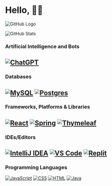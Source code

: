 # Hello, <span>&#128075;&#127999;</span> 

![GitHub Logo](https://raw.githubusercontent.com/ssowers2/ssowers2/main/Github%20Banner.jpg)


![GitHub Stats](https://github-readme-stats.vercel.app/api?username=ssowers2&show_icons=true&theme=nightowl)

### Artificial Intelligence and Bots
[![ChatGPT](https://img.shields.io/badge/chatGPT-74aa9c?style=for-the-badge&logo=openai&logoColor=white)](link-to-profile)
---
### Databases
[![MySQL](https://img.shields.io/badge/mysql-%2300f.svg?style=for-the-badge&logo=mysql&logoColor=white)](link-to-profile)
[![Postgres](https://img.shields.io/badge/postgres-%23316192.svg?style=for-the-badge&logo=postgresql&logoColor=white)](link-to-profile)
---
### Frameworks, Platforms & Libraries
[![React](https://img.shields.io/badge/react-%2320232a.svg?style=for-the-badge&logo=react&logoColor=%2361DAFB)](link-to-profile)
[![Spring](https://img.shields.io/badge/spring-%236DB33F.svg?style=for-the-badge&logo=spring&logoColor=white)](link-to-profile)
[![Thymeleaf](https://img.shields.io/badge/Thymeleaf-%23005C0F.svg?style=for-the-badge&logo=Thymeleaf&logoColor=white)](link-to-profile)
---
### IDEs/Editors
[![IntelliJ IDEA](https://img.shields.io/badge/IntelliJIDEA-000000.svg?style=for-the-badge&logo=intellij-idea&logoColor=white)](link-to-profile)
[![VS Code](https://img.shields.io/badge/Visual%20Studio%20Code-0078d7.svg?style=for-the-badge&logo=visual-studio-code&logoColor=white)](link-to-profile)
[![Replit](https://img.shields.io/badge/Replit-DD1200?style=for-the-badge&logo=Replit&logoColor=white)](link-to-profile)
---
### Programming Languages
[![JavaScript](https://img.shields.io/badge/javascript-%23323330.svg?style=for-the-badge&logo=javascript&logoColor=%23F7DF1E)](link-to-profile)
[![CSS](https://img.shields.io/badge/css3-%231572B6.svg?style=for-the-badge&logo=css3&logoColor=white)](link-to-profile)
[![HTML](https://img.shields.io/badge/html5-%23E34F26.svg?style=for-the-badge&logo=html5&logoColor=white)](link-to-profile)
[![Java](https://img.shields.io/badge/java-%23ED8B00.svg?style=for-the-badge&logo=openjdk&logoColor=white)](link-to-profile)
